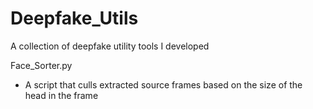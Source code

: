 # Deepfake_Utils
A collection of deepfake utility tools I developed

Face_Sorter.py
- A script that culls extracted source frames based on the size of the head in the frame
